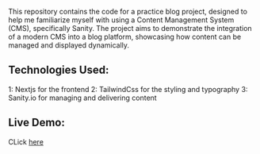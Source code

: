 This repository contains the code for a practice blog project, designed to help me familiarize myself with using a Content Management System (CMS), specifically Sanity. The project aims to demonstrate the integration of a modern CMS into a blog platform, showcasing how content can be managed and displayed dynamically.

## Technologies Used:
 1: Nextjs for the frontend
 2: TailwindCss for the styling and typography
 3: Sanity.io for managing and delivering content

 ## Live Demo: 
 CLick [here](https://vitalityvortex.vercel.app/)
